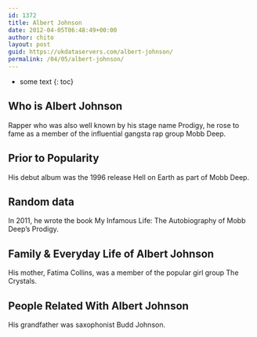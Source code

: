 ```yaml
---
id: 1372
title: Albert Johnson
date: 2012-04-05T06:48:49+00:00
author: chito
layout: post
guid: https://ukdataservers.com/albert-johnson/
permalink: /04/05/albert-johnson/
---
```


* some text
{: toc}


## Who is  Albert Johnson
                  
                  
                  
Rapper who was also well known by his stage name Prodigy, he rose to fame as a member of the influential gangsta rap group Mobb Deep. 
                  
                
                
                
## Prior to Popularity 
                  
                  
                  
His debut album was the 1996 release Hell on Earth as part of Mobb Deep.
                  
                
                
                
## Random data 
                  
                  
                  
In 2011, he wrote the book My Infamous Life: The Autobiography of Mobb Deep&#8217;s Prodigy.
                  
                
                
                
## Family & Everyday Life of Albert Johnson
                  
                  
                  
His mother, Fatima Collins, was a member of the popular girl group The Crystals.
                  
                
                
                
## People Related With  Albert Johnson
                  
                  
                  
His grandfather was saxophonist Budd Johnson.
                  
                
              
            
          
          
          
    
    
  
